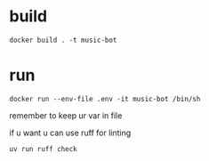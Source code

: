 # build

```shell
docker build . -t music-bot
```

# run

```shell
docker run --env-file .env -it music-bot /bin/sh
```

remember to keep ur var in file 

if u want u can use ruff for linting

```shell
uv run ruff check
```
